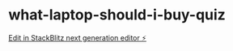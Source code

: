# what-laptop-should-i-buy-quiz

[Edit in StackBlitz next generation editor ⚡️](https://stackblitz.com/~/github.com/hamisbela/what-laptop-should-i-buy-quiz)
